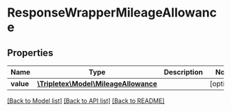 # ResponseWrapperMileageAllowance

## Properties
Name | Type | Description | Notes
------------ | ------------- | ------------- | -------------
**value** | [**\Tripletex\Model\MileageAllowance**](MileageAllowance.md) |  | [optional] 

[[Back to Model list]](../../README.md#documentation-for-models) [[Back to API list]](../../README.md#documentation-for-api-endpoints) [[Back to README]](../../README.md)


